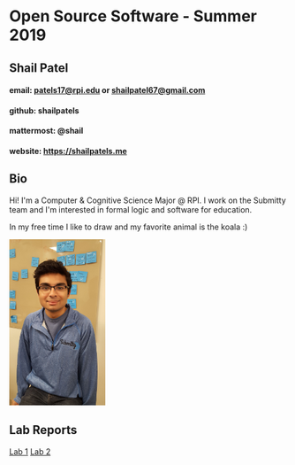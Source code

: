 # Open Source Software - Summer 2019
## Shail Patel

#### email: patels17@rpi.edu or shailpatel67@gmail.com
#### github: shailpatels
#### mattermost: @shail
#### website: https://shailpatels.me

## Bio
Hi! I'm a Computer & Cognitive Science Major @ RPI. I work
on the Submitty team and I'm interested in formal logic and
software for education. 

In my free time I like to draw and my favorite animal is the koala :)

<img src = "me.jpg" height="300" />

## Lab Reports
[Lab 1](labs/lab-01/report.md)
[Lab 2](labs/lab-02/Lab2.md)